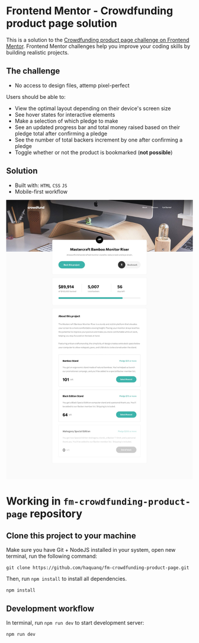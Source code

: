 # Frontend Mentor - Crowdfunding product page solution

This is a solution to the [Crowdfunding product page challenge on Frontend Mentor](https://www.frontendmentor.io/challenges/crowdfunding-product-page-7uvcZe7ZR).
Frontend Mentor challenges help you improve your coding skills by building realistic projects.

## The challenge

- No access to design files, attemp pixel-perfect

Users should be able to:

- View the optimal layout depending on their device's screen size
- See hover states for interactive elements
- Make a selection of which pledge to make
- See an updated progress bar and total money raised based on their pledge total after confirming a pledge
- See the number of total backers increment by one after confirming a pledge
- Toggle whether or not the product is bookmarked (**not possible**)

## Solution

- Built with: `HTML` `CSS` `JS`
- Mobile-first workflow

![](./.docs/design/desktop-design.jpg)

# Working in `fm-crowdfunding-product-page` repository

## Clone this project to your machine

Make sure you have Git + NodeJS installed in your system, open new terminal, run the following command:

```
git clone https://github.com/haquanq/fm-crowdfunding-product-page.git
```

Then, run `npm install` to install all dependencies.

```
npm install
```

## Development workflow

In terminal, run `npm run dev` to start development server:

```
npm run dev
```
